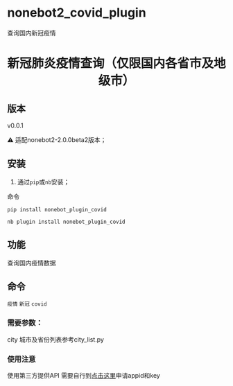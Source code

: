 # nonebot2_covid_plugin
查询国内新冠疫情

<div align="center">

# 新冠肺炎疫情查询（仅限国内各省市及地级市）

</div>


## 版本

v0.0.1

⚠ 适配nonebot2-2.0.0beta2版本；

## 安装

1. 通过`pip`或`nb`安装；

命令

`pip install nonebot_plugin_covid`

`nb plugin install nonebot_plugin_covid`

## 功能

查询国内疫情数据

## 命令

`疫情` `新冠` `covid`


### 需要参数：
city 城市及省份列表参考city_list.py


### 使用注意
使用第三方提供API 需要自行到<a href="https://www.wapi.cn/">点击这里</a>申请appid和key 
